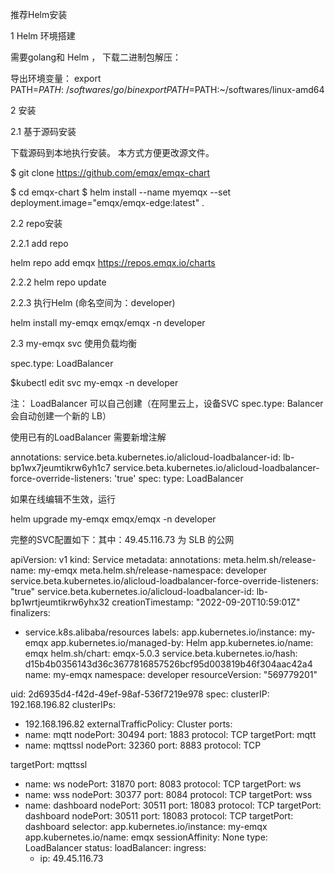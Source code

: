 
推荐Helm安装

1  Helm 环境搭建

需要golang和 Helm ， 下载二进制包解压：

导出环境变量：
export PATH=$PATH:~/softwares/go/bin
export PATH=$PATH:~/softwares/linux-amd64

2 安装

2.1 基于源码安装

下载源码到本地执行安装。 本方式方便更改源文件。

$ git clone https://github.com/emqx/emqx-chart
 
$ cd emqx-chart $ helm install --name myemqx --set deployment.image="emqx/emqx-edge:latest" .
 
 
 2.2 repo安装
 
 2.2.1  add repo 
 
 helm repo add emqx https://repos.emqx.io/charts

 2.2.2 
 helm repo update 
 
 2.2.3 执行Helm  (命名空间为：developer)
 
 helm install my-emqx emqx/emqx -n  developer
 
 2.3 my-emqx svc 使用负载均衡
 
 spec.type: LoadBalancer 
 
 $kubectl edit svc my-emqx -n developer 
 
 注： LoadBalancer 可以自己创建（在阿里云上，设备SVC spec.type: Balancer 会自动创建一个新的 LB）
 
 使用已有的LoadBalancer 需要新增注解
 
 annotations:
  service.beta.kubernetes.io/alicloud-loadbalancer-id: lb-bp1wx7jeumtikrw6yh1c7
  service.beta.kubernetes.io/alicloud-loadbalancer-force-override-listeners: 'true'
 spec:
   type: LoadBalancer
 
 如果在线编辑不生效，运行 
 
 helm upgrade  my-emqx emqx/emqx  -n developer

完整的SVC配置如下：其中：49.45.116.73 为 SLB 的公网 

apiVersion: v1
kind: Service
metadata:
  annotations:
    meta.helm.sh/release-name: my-emqx
    meta.helm.sh/release-namespace: developer
    service.beta.kubernetes.io/alicloud-loadbalancer-force-override-listeners: "true"
    service.beta.kubernetes.io/alicloud-loadbalancer-id: lb-bp1wrtjeumtikrw6yhx32
  creationTimestamp: "2022-09-20T10:59:01Z"
  finalizers:
  - service.k8s.alibaba/resources
  labels:
    app.kubernetes.io/instance: my-emqx
    app.kubernetes.io/managed-by: Helm
    app.kubernetes.io/name: emqx
    helm.sh/chart: emqx-5.0.3
    service.beta.kubernetes.io/hash: d15b4b0356143d36c3677816857526bcf95d003819b46f304aac42a4
  name: my-emqx
  namespace: developer
  resourceVersion: "569779201"
 
 
 uid: 2d6935d4-f42d-49ef-98af-536f7219e978
spec:
  clusterIP: 192.168.196.82
  clusterIPs:
  - 192.168.196.82
  externalTrafficPolicy: Cluster
  ports:
  - name: mqtt
    nodePort: 30494
    port: 1883
    protocol: TCP
    targetPort: mqtt
  - name: mqttssl
    nodePort: 32360
    port: 8883
    protocol: TCP
 
 
  targetPort: mqttssl
  - name: ws
    nodePort: 31870
    port: 8083
    protocol: TCP
    targetPort: ws
  - name: wss
    nodePort: 30377
    port: 8084
    protocol: TCP
    targetPort: wss
  - name: dashboard
    nodePort: 30511
    port: 18083
    protocol: TCP
    targetPort: dashboard
nodePort: 30511
    port: 18083
    protocol: TCP
    targetPort: dashboard
  selector:
    app.kubernetes.io/instance: my-emqx
    app.kubernetes.io/name: emqx
  sessionAffinity: None
  type: LoadBalancer
status:
  loadBalancer:
    ingress:
    - ip: 49.45.116.73
 
 
 
 
